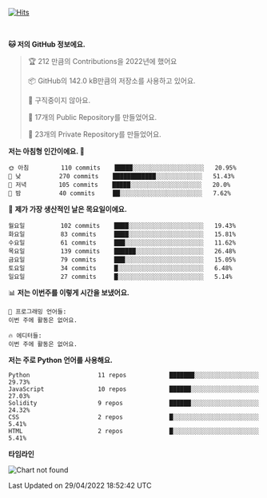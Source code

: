 [![Hits](https://hits.seeyoufarm.com/api/count/incr/badge.svg?url=https%3A%2F%2Fgithub.com%2FSoohan-Park&count_bg=%23000000&title_bg=%23828282&icon=gradle.svg&icon_color=%23FFFFFF&title=Visited&edge_flat=false)](https://hits.seeyoufarm.com)  

<br/>

<!--START_SECTION:waka-->
**🐱 저의 GitHub 정보에요.** 

> 🏆 212 만큼의 Contributions을 2022년에 했어요
 > 
> 📦 GitHub의 142.0 kB만큼의 저장소를 사용하고 있어요. 
 > 
> 🚫 구직중이지 않아요.
 > 
> 📜 17개의 Public Repository를 만들었어요. 
 > 
> 🔑 23개의 Private Repository를 만들었어요.  
 > 
**저는 아침형 인간이에요. 🐤** 

```text
🌞 아침         110 commits    █████░░░░░░░░░░░░░░░░░░░░   20.95% 
🌆 낮　         270 commits    ████████████░░░░░░░░░░░░░   51.43% 
🌃 저녁         105 commits    █████░░░░░░░░░░░░░░░░░░░░   20.0% 
🌙 밤　         40 commits     ██░░░░░░░░░░░░░░░░░░░░░░░   7.62%

```
📅 **제가 가장 생산적인 날은 목요일이에요.** 

```text
월요일          102 commits    ████░░░░░░░░░░░░░░░░░░░░░   19.43% 
화요일          83 commits     ████░░░░░░░░░░░░░░░░░░░░░   15.81% 
수요일          61 commits     ███░░░░░░░░░░░░░░░░░░░░░░   11.62% 
목요일          139 commits    ██████░░░░░░░░░░░░░░░░░░░   26.48% 
금요일          79 commits     ███░░░░░░░░░░░░░░░░░░░░░░   15.05% 
토요일          34 commits     █░░░░░░░░░░░░░░░░░░░░░░░░   6.48% 
일요일          27 commits     █░░░░░░░░░░░░░░░░░░░░░░░░   5.14%

```


📊 **저는 이번주를 이렇게 시간을 보냈어요.** 

```text
💬 프로그래밍 언어들: 
이번 주에 활동은 없어요.

🔥 에디터들: 
이번 주에 활동은 없어요.

```

**저는 주로 Python 언어를 사용해요.** 

```text
Python                   11 repos            ███████░░░░░░░░░░░░░░░░░░   29.73% 
JavaScript               10 repos            ██████░░░░░░░░░░░░░░░░░░░   27.03% 
Solidity                 9 repos             ██████░░░░░░░░░░░░░░░░░░░   24.32% 
CSS                      2 repos             █░░░░░░░░░░░░░░░░░░░░░░░░   5.41% 
HTML                     2 repos             █░░░░░░░░░░░░░░░░░░░░░░░░   5.41%

```


**타임라인**

![Chart not found](https://raw.githubusercontent.com/Soohan-Park/Soohan-Park/master/charts/bar_graph.png) 


 Last Updated on 29/04/2022 18:52:42 UTC
<!--END_SECTION:waka-->
